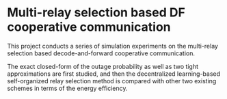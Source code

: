 # Multi-relay selection based DF cooperative communication 
This project conducts a series of simulation experiments on the multi-relay selection based decode-and-forward cooperative communication.

The exact closed-form of the outage probability as well as two tight approximations are first studied, and then the decentralized learning-based self-organized relay selection method is compared with other two existing schemes in terms of the energy efficiency.
